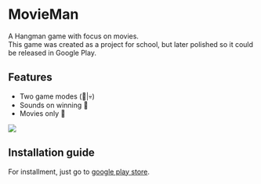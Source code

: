 # MovieMan
A Hangman game with focus on movies. \
This game was created as a project for school, but later polished so it could be released in Google Play.

## Features
- Two game modes (:baby:|:skull:)
- Sounds on winning :musical_note:
- Movies only :movie_camera:

![](https://i.imgur.com/enS7xKJ.png)

## Installation guide
For installment, just go to [google play store](https://play.google.com/store/apps/details?id=dk.lost_world.movieman).
